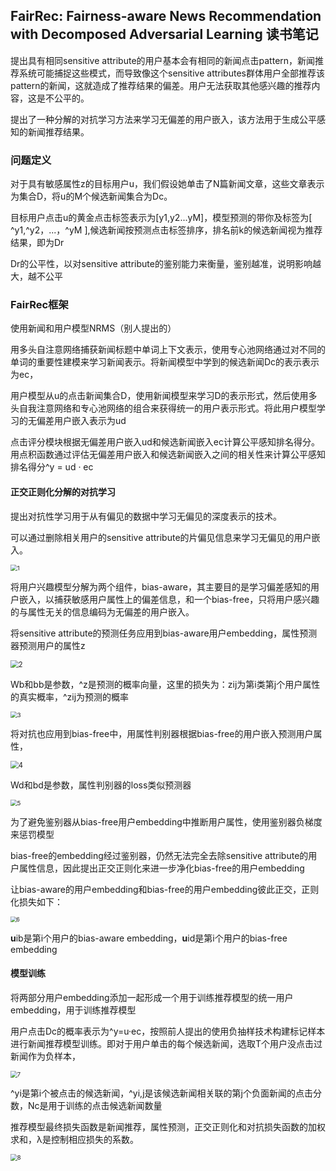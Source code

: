 ## FairRec: Fairness-aware News Recommendation with Decomposed Adversarial Learning 读书笔记

提出具有相同sensitive attribute的用户基本会有相同的新闻点击pattern，新闻推荐系统可能捕捉这些模式，而导致像这个sensitive attributes群体用户全部推荐该pattern的新闻，这就造成了推荐结果的偏差。用户无法获取其他感兴趣的推荐内容，这是不公平的。

提出了一种分解的对抗学习方法来学习无偏差的用户嵌入，该方法用于生成公平感知的新闻推荐结果。

### 问题定义

对于具有敏感属性z的目标用户u，我们假设她单击了N篇新闻文章，这些文章表示为集合D，将u的M个候选新闻集合为Dc。

目标用户点击u的黄金点击标签表示为[y1,y2...yM]，模型预测的带你及标签为[ ^y1,^y2，...，^yM ],候选新闻按预测点击标签排序，排名前k的候选新闻视为推荐结果，即为Dr

Dr的公平性，以对sensitive attribute的鉴别能力来衡量，鉴别越准，说明影响越大，越不公平

### FairRec框架

使用新闻和用户模型NRMS（别人提出的）

用多头自注意网络捕获新闻标题中单词上下文表示，使用专心池网络通过对不同的单词的重要性建模来学习新闻表示。将新闻模型中学到的候选新闻Dc的表示表示为ec，

用户模型从u的点击新闻集合D，使用新闻模型来学习D的表示形式，然后使用多头自我注意网络和专心池网络的组合来获得统一的用户表示形式。将此用户模型学习的无偏差用户嵌入表示为ud

点击评分模块根据无偏差用户嵌入ud和候选新闻嵌入ec计算公平感知排名得分。用点积函数通过评估无偏差用户嵌入和候选新闻嵌入之间的相关性来计算公平感知排名得分^y = ud · ec

#### 正交正则化分解的对抗学习

提出对抗性学习用于从有偏见的数据中学习无偏见的深度表示的技术。

可以通过删除相关用户的sensitive attribute的片偏见信息来学习无偏见的用户嵌入。

<img src="C:\Users\wangkui\Desktop\推荐系统\公平性\截图\1.png" alt="1" style="zoom: 67%;" />

将用户兴趣模型分解为两个组件，bias-aware，其主要目的是学习偏差感知的用户嵌入，以捕获敏感用户属性上的偏差信息，和一个bias-free，只将用户感兴趣的与属性无关的信息编码为无偏差的用户嵌入。

将sensitive attribute的预测任务应用到bias-aware用户embedding，属性预测器预测用户的属性z

<img src="C:\Users\wangkui\Desktop\推荐系统\公平性\截图\2.png" alt="2" style="zoom: 80%;" />

Wb和bb是参数，^z是预测的概率向量，这里的损失为：zij为第i类第j个用户属性的真实概率，^zij为预测的概率

<img src="C:\Users\wangkui\Desktop\推荐系统\公平性\截图\3.png" alt="3" style="zoom: 67%;" />

将对抗也应用到bias-free中，用属性判别器根据bias-free的用户嵌入预测用户属性，

<img src="C:\Users\wangkui\Desktop\推荐系统\公平性\截图\4.png" alt="4" style="zoom: 80%;" />

Wd和bd是参数，属性判别器的loss类似预测器

<img src="C:\Users\wangkui\Desktop\推荐系统\公平性\截图\5.png" alt="5" style="zoom:67%;" />

为了避免鉴别器从bias-free用户embedding中推断用户属性，使用鉴别器负梯度来惩罚模型

bias-free的embedding经过鉴别器，仍然无法完全去除sensitive attribute的用户属性信息，因此提出正交正则化来进一步净化bias-free的用户embedding

让bias-aware的用户embedding和bias-free的用户embedding彼此正交，正则化损失如下：

<img src="C:\Users\wangkui\Desktop\推荐系统\公平性\截图\6.png" alt="6" style="zoom:60%;" />

**u**ib是第i个用户的bias-aware embedding，**u**id是第i个用户的bias-free embedding

#### 模型训练

将两部分用户embedding添加一起形成一个用于训练推荐模型的统一用户embedding，用于训练推荐模型

用户点击Dc的概率表示为^y=u·ec，按照前人提出的使用负抽样技术构建标记样本进行新闻推荐模型训练。即对于用户单击的每个候选新闻，选取T个用户没点击过新闻作为负样本，

<img src="C:\Users\wangkui\Desktop\推荐系统\公平性\截图\7.png" alt="7" style="zoom: 67%;" />

^yi是第i个被点击的候选新闻，^yi,j是该候选新闻相关联的第j个负面新闻的点击分数，Nc是用于训练的点击候选新闻数量

推荐模型最终损失函数是新闻推荐，属性预测，正交正则化和对抗损失函数的加权求和，λ是控制相应损失的系数。

<img src="C:\Users\wangkui\Desktop\推荐系统\公平性\截图\8.png" alt="8" style="zoom:67%;" />

